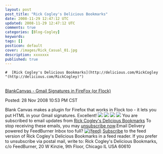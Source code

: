 ```yaml
---           
layout: post
post_title: "Rick Cogley's Delicious Bookmarks"
date: 2008-11-29 12:47:12 UTC
updated: 2008-11-29 12:47:12 UTC
comments: true
categories: [Blog-Cogley]
keywords: 
tags: []
posticon: default
cover: /images/Rick_Casual_01.jpg
description: xxxxxxx
published: true
---
```

 
<style type="text/css">  h1 a:hover {background-color:#888;color:#fff ! important;}  div#emailbody table#itemcontentlist tr td div ul { list-style-type:square; padding-left:1em; }  div#emailbody table#itemcontentlist tr td div blockquote { padding-left:6px; border-left: 6px solid #dadada; margin-left:1em; }  div#emailbody table#itemcontentlist tr td div li { margin-bottom:1em; margin-left:1em; }   table#itemcontentlist tr td a:link, table#itemcontentlist tr td a:visited, table#itemcontentlist tr td a:active { color:#000099; font-weight:bold; text-decoration:none; }  img {border:none;}   </style> 
    #  [Rick Cogley's Delicious Bookmarks](http://delicious.com/RickCogley "(http://delicious.com/RickCogley)") 
 [](http://delicious.com/RickCogley)      
 [BlankCanvas - Gmail Signatures in FireFox (or Flock)](http://feeds.feedburner.com/~r/DeliciousRickCogley/~3/469291903/) 

 
 Posted: 28 Nov 2008 10:53 PM CST

 Blank Canvas makes a plugin for Firefox that works in Flock too - it lets you put HTML in your Gmail signatures. Excellent! [![](http://feeds.feedburner.com/~f/DeliciousRickCogley?i=d2iAN)](http://feeds.feedburner.com/~f/DeliciousRickCogley?a=d2iAN) [![](http://feeds.feedburner.com/~f/DeliciousRickCogley?i=hfSvN)](http://feeds.feedburner.com/~f/DeliciousRickCogley?a=hfSvN) [![](http://feeds.feedburner.com/~f/DeliciousRickCogley?i=TUUSN)](http://feeds.feedburner.com/~f/DeliciousRickCogley?a=TUUSN) ![](http://feeds.feedburner.com/~r/DeliciousRickCogley/~4/469291903)      You are subscribed to email updates from [Rick Cogley's Delicious Bookmarks](http://delicious.com/RickCogley) To stop receiving these emails, you may [unsubscribe now](http://www.feedburner.com/fb/a/emailunsub?id=20642877&key=I19bGBKtpC).Email Delivery powered by FeedBurner   Inbox too full? [![(feed)](http://www.feedburner.com/fb/images/pub/feed-icon16x16.png)](http://feeds.feedburner.com/DeliciousRickCogley) [Subscribe](http://feeds.feedburner.com/DeliciousRickCogley) to the feed version of Rick Cogley's Delicious Bookmarks in a feed reader.   If you prefer to unsubscribe via postal mail, write to: Rick Cogley's Delicious Bookmarks, c/o FeedBurner, 20 W Kinzie, 9th Floor, Chicago IL USA 60610   

 